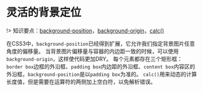 # 灵活的背景定位

!> 知识要点：[background-position](https://www.runoob.com/cssref/pr-background-position.html)，[background-origin](https://www.runoob.com/cssref/css3-pr-background-origin.html)，[calc()](https://www.runoob.com/cssref/func-calc.html)

在CSS3中，`background-position`已经得到扩展，它允许我们指定背景图片任意角度的偏移量。
当背景图片偏移量与容器的内边距一致的时候，可以使用`background-origin`，这样使代码更加DRY。
每个元素都存在三个矩形框：`border box`边框的外沿框、`padding box`内边距的外沿框、`content box`内容区的外沿框，`background-position`是以`padding box`为准的。
`calc()`用来动态的计算长度值，但是需要在运算符的两侧加上空白符，以免解析错误。

<vuep template="#bg-position"></vuep>
<script v-pre type="text/x-template" id="bg-position">
<style>
  main {
    display: flex;
    width: 100%;
    padding: 50px;
    background: #b4a078;
    flex-wrap: wrap;
    justify-content: space-around;
  }
  div{
    width: 180px; 
    height: 140px;
    margin: auto;
    color: white;
    padding: 10px;
    font-size: 1.2em;
    background: url(http://csssecrets.io/images/code-pirate.svg) no-repeat bottom right #58a;
  }
  div:nth-of-type(2) {
    background-position: right 20px bottom 10px;
  }
  div:nth-of-type(3) {
    background-origin: content-box;
  }
  div:nth-of-type(4) {
    background-position: calc(100% - 20px) calc(100% - 10px);
  }
</style>
<template>
  <main>
    <div>原图</div>
    <div>background-position</div>
    <div>background-origin</div>
    <div>calc()</div>
  </main>
</template>
<script>  
</script>
</script>

